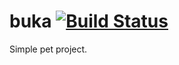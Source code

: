 # buka [![Build Status](https://travis-ci.org/blobor/buka.svg?branch=master)](https://travis-ci.org/blobor/buka)

Simple pet project.